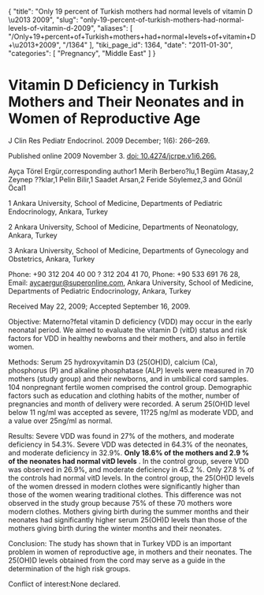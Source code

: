 {
  "title": "Only 19 percent of Turkish mothers had normal levels of vitamin D \u2013 2009",
  "slug": "only-19-percent-of-turkish-mothers-had-normal-levels-of-vitamin-d-2009",
  "aliases": [
    "/Only+19+percent+of+Turkish+mothers+had+normal+levels+of+vitamin+D+\u2013+2009",
    "/1364"
  ],
  "tiki_page_id": 1364,
  "date": "2011-01-30",
  "categories": [
    "Pregnancy",
    "Middle East"
  ]
}


# Vitamin D Deficiency in Turkish Mothers and Their Neonates and in Women of Reproductive Age

J Clin Res Pediatr Endocrinol. 2009 December; 1(6): 266–269.

Published online 2009 November 3. [doi: 10.4274/jcrpe.v1i6.266.](https://doi.org/10.4274/jcrpe.v1i6.266.)

Ayça Törel Ergür,corresponding author1 Merih Berbero?lu,1 Begüm Atasay,2 Zeynep ??klar,1 Pelin Bilir,1 Saadet Arsan,2 Feride Söylemez,3 and Gönül Öcal1

1 Ankara University, School of Medicine, Departments of Pediatric Endocrinology, Ankara, Turkey

2 Ankara University, School of Medicine, Departments of Neonatology, Ankara, Turkey

3 Ankara University, School of Medicine, Departments of Gynecology and Obstetrics, Ankara, Turkey

Phone: +90 312 204 40 00 ? 312 204 41 70, Phone: +90 533 691 76 28, Email: aycaergur@superonline.com, Ankara University, School of Medicine, Departments of Pediatric Endocrinology, Ankara, Turkey

Received May 22, 2009; Accepted September 16, 2009.

Objective: Materno?fetal vitamin D deficiency (VDD) may occur in the early neonatal period. We aimed to evaluate the vitamin D (vitD) status and risk factors for VDD in healthy newborns and their mothers, and also in fertile women.

Methods: Serum 25 hydroxyvitamin D3 (25(OH)D), calcium (Ca), phosphorus (P) and alkaline phosphatase (ALP) levels were measured in 70 mothers (study group) and their newborns, and in umbilical cord samples. 104 nonpregnant fertile women comprised the control group. Demographic factors such as education and clothing habits of the mother, number of pregnancies and month of delivery were recorded. A serum 25(OH)D level below 11 ng/ml was accepted as severe, 11?25 ng/ml as moderate VDD, and a value over 25ng/ml as normal.

Results: Severe VDD was found in 27% of the mothers, and moderate deficiency in 54.3%. Severe VDD was detected in 64.3% of the neonates, and moderate deficiency in 32.9%.  **Only 18.6% of the mothers and 2.9 % of the neonates had normal vitD levels** . In the control group, severe VDD was observed in 26.9%, and moderate deficiency in 45.2 %. Only 27.8 % of the controls had normal vitD levels. In the control group, the 25(OH)D levels of the women dressed in modern clothes were significantly higher than those of the women wearing traditional clothes. This difference was not observed in the study group because 75% of these 70 mothers wore modern clothes. Mothers giving birth during the summer months and their neonates had significantly higher serum 25(OH)D levels than those of the mothers giving birth during the winter months and their neonates.

Conclusion: The study has shown that in Turkey VDD is an important problem in women of reproductive age, in mothers and their neonates. The 25(OH)D levels obtained from the cord may serve as a guide in the determination of the high risk groups.

Conflict of interest:None declared.

